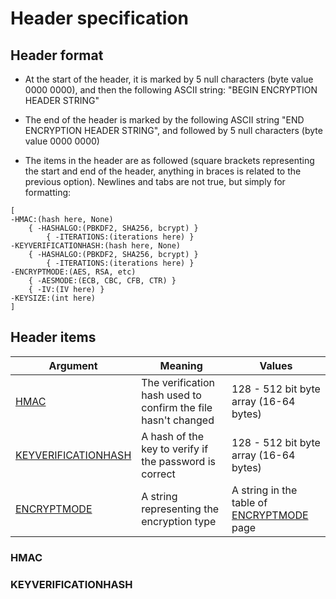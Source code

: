 # Header specification

## Header format

* At the start of the header, it is marked by 5 null characters (byte value 0000 0000), and then the following ASCII string: "BEGIN ENCRYPTION HEADER STRING"

* The end of the header is marked by the following ASCII string "END ENCRYPTION HEADER STRING", and followed by 5 null characters (byte value 0000 0000)

* The items in the header are as followed (square brackets representing the start and end of the header, anything in braces is related to the previous option). Newlines and tabs are not true, but simply for formatting:

```
[
-HMAC:(hash here, None)
    { -HASHALGO:(PBKDF2, SHA256, bcrypt) }
        { -ITERATIONS:(iterations here) }
-KEYVERIFICATIONHASH:(hash here, None)
    { -HASHALGO:(PBKDF2, SHA256, bcrypt) }
        { -ITERATIONS:(iterations here) }
-ENCRYPTMODE:(AES, RSA, etc)
    { -AESMODE:(ECB, CBC, CFB, CTR) }
    { -IV:(IV here) }
-KEYSIZE:(int here)
]
```

## Header items

| Argument      | Meaning       | Values|
| ------------- |-------------| ----- |
| [HMAC](#HMAC) | The verification hash used to confirm the file hasn't changed | 128 - 512 bit byte array (16-64 bytes) |
| [KEYVERIFICATIONHASH](#KEYVERIFICATIONHASH) | A hash of the key to verify if the password is correct | 128 - 512 bit byte array (16-64 bytes) |
| [ENCRYPTMODE](#ENCRYPTMODE) | A string representing the encryption type | A string in the table of [ENCRYPTMODE](#ENCRYPTMODE) page |

### HMAC

### KEYVERIFICATIONHASH
